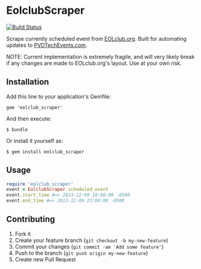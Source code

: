 # EolclubScraper

[![Build Status](https://travis-ci.org/mattgillooly/eolclub_scraper.png?branch=master)](https://travis-ci.org/mattgillooly/eolclub_scraper)

Scrape currently scheduled event from [EOLclub.org](http://eolclub.org/).
Built for automating updates to [PVDTechEvents.com](http://pvdtechevents.com/).

NOTE: Current implementation is extremely fragile, and will very likely break if any changes are made to EOLclub.org's layout.
Use at your own risk.

## Installation

Add this line to your application's Gemfile:

    gem 'eolclub_scraper'

And then execute:

    $ bundle

Or install it yourself as:

    $ gem install eolclub_scraper

## Usage

```ruby
require 'eolclub_scraper'
event = EolclubScraper.scheduled_event
event.start_time #=> 2013-12-09 18:00:00 -0500
event.end_time #=> 2013-12-09 23:00:00 -0500
```

## Contributing

1. Fork it
2. Create your feature branch (`git checkout -b my-new-feature`)
3. Commit your changes (`git commit -am 'Add some feature'`)
4. Push to the branch (`git push origin my-new-feature`)
5. Create new Pull Request
